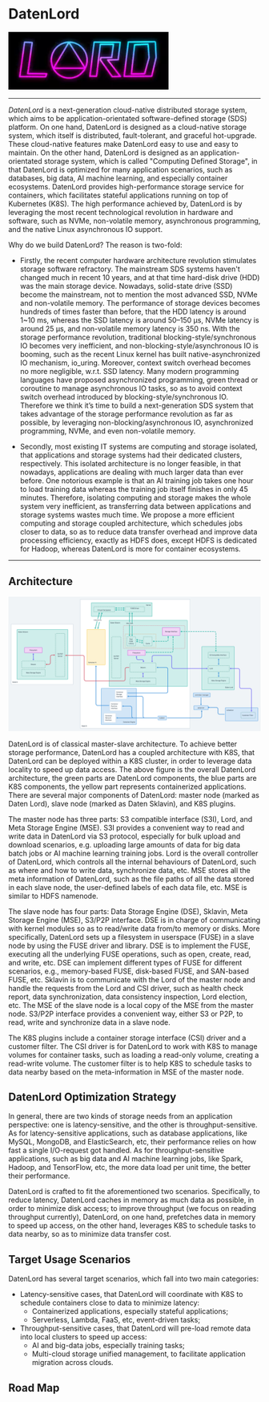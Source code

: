 # DatenLord

![Logo of DatenLord](docs/images/logo.png)

----
*DatenLord* is a next-generation cloud-native distributed storage system, which aims to be application-orientated software-defined storage (SDS) platform. On one hand, DatenLord is designed as a cloud-native storage system, which itself is distributed, fault-tolerant, and graceful hot-upgrade. These cloud-native features make DatenLord easy to use and easy to maintain. On the other hand, DatenLord is designed as an application-orientated storage system, which is called "Computing Defined Storage", in that DatenLord is optimized for many application scenarios, such as databases, big data, AI machine learning, and especially container ecosystems. DatenLord provides high-performance storage service for containers, which facilitates stateful applications running on top of Kubernetes (K8S). The high performance achieved by, DatenLord is by leveraging the most recent technological revolution in hardware and software, such as NVMe, non-volatile memory, asynchronous programming, and the native Linux asynchronous IO support. 

Why do we build DatenLord? The reason is two-fold:
* Firstly, the recent computer hardware architecture revolution stimulates storage software refractory.  The mainstream SDS systems haven't changed much in recent 10 years, and at that time hard-disk drive (HDD) was the main storage device. Nowadays, solid-state drive (SSD) become the mainstream, not to mention the most advanced SSD, NVMe and non-volatile memory. The performance of storage devices becomes hundreds of times faster than before, that the HDD latency is around 1~10 ms, whereas the SSD latency is around 50–150 μs, NVMe latency is around 25 μs, and non-volatile memory latency is 350 ns. With the storage performance revolution, traditional blocking-style/synchronous IO becomes very inefficient, and non-blocking-style/asynchronous IO is booming, such as the recent Linux kernel has built native-asynchronized IO mechanism, io_uring. Moreover, context switch overhead becomes no more negligible, w.r.t. SSD latency. Many modern programming languages have proposed asynchronized programming, green thread or coroutine to manage asynchronous IO tasks, so as to avoid context switch overhead introduced by blocking-style/synchronous IO. Therefore we think it’s time to build a next-generation SDS system that takes advantage of the storage performance revolution as far as possible, by leveraging non-blocking/asynchronous IO, asynchronized programming, NVMe, and even non-volatile memory.

* Secondly, most existing IT systems are computing and storage isolated, that applications and storage systems had their dedicated clusters, respectively. This isolated architecture is no longer feasible, in that nowadays, applications are dealing with much larger data than ever before. One notorious example is that an AI training job takes one hour to load training data whereas the training job itself finishes in only 45 minutes. Therefore, isolating computing and storage makes the whole system very inefficient, as transferring data between applications and storage systems wastes much time. We propose a more efficient computing and storage coupled architecture, which schedules jobs closer to data, so as to reduce data transfer overhead and improve data processing efficiency, exactly as HDFS does, except HDFS is dedicated for Hadoop, whereas DatenLord is more for container ecosystems.

----

## Architecture

![DatenLord Architecture](docs/images/Computing%20Defined%20Storage%402x.png "DatenLord Overall Architecture")

DatenLord is of classical master-slave architecture. To achieve better storage performance, DatenLord has a coupled architecture with K8S, that DatenLord can be deployed within a K8S cluster, in order to leverage data locality to speed up data access. The above figure is the overall DatenLord architecture, the green parts are DatenLord components, the blue parts are K8S components, the yellow part represents containerized applications. There are several major components of DatenLord: master node (marked as Daten Lord), slave node (marked as Daten Sklavin), and K8S plugins.

The master node has three parts: S3 compatible interface (S3I), Lord, and Meta Storage Engine (MSE). S3I provides a convenient way to read and write data in DatenLord via S3 protocol, especially for bulk upload and download scenarios, e.g. uploading large amounts of data for big data batch jobs or AI machine learning training jobs. Lord is the overall controller of DatenLord, which controls all the internal behaviours of DatenLord, such as where and how to write data, synchronize data, etc. MSE stores all the meta information of DatenLord, such as the file paths of all the data stored in each slave node, the user-defined labels of each data file, etc. MSE is similar to HDFS namenode.

The slave node has four parts: Data Storage Engine (DSE), Sklavin, Meta Storage Engine (MSE), S3/P2P interface. DSE is in charge of communicating with kernel modules so as to read/write data from/to memory or disks. More specifically, DatenLord sets up a filesystem in userspace (FUSE) in a slave node by using the FUSE driver and library. DSE is to implement the FUSE, executing all the underlying FUSE operations, such as open, create, read, and write, etc. DSE can implement different types of FUSE for different scenarios, e.g., memory-based FUSE, disk-based FUSE, and SAN-based FUSE, etc. Sklavin is to communicate with the Lord of the master node and handle the requests from the Lord and CSI driver, such as health check report, data synchronization, data consistency inspection, Lord election, etc. The MSE of the slave node is a local copy of the MSE from the master node. S3/P2P interface provides a convenient way, either S3 or P2P, to read, write and synchronize data in a slave node.

The K8S plugins include a container storage interface (CSI) driver and a customer filter. The CSI driver is for DatenLord to work with K8S to manage volumes for container tasks, such as loading a read-only volume, creating a read-write volume. The customer filter is to help K8S to schedule tasks to data nearby based on the meta-information in MSE of the master node.

## DatenLord Optimization Strategy

In general, there are two kinds of storage needs from an application perspective: one is latency-sensitive, and the other is throughput-sensitive. As for latency-sensitive applications, such as database applications, like MySQL, MongoDB, and ElasticSearch, etc, their performance relies on how fast a single I/O-request got handled. As for throughput-sensitive applications, such as big data and AI machine learning jobs, like Spark, Hadoop, and TensorFlow, etc, the more data load per unit time, the better their performance.

DatenLord is crafted to fit the aforementioned two scenarios. Specifically, to reduce latency, DatenLord caches in memory as much data as possible, in order to minimize disk access; to improve throughput (we focus on reading throughput currently), DatenLord, on one hand, prefetches data in memory to speed up access, on the other hand, leverages K8S to schedule tasks to data nearby, so as to minimize data transfer cost.

## Target Usage Scenarios

DatenLord has several target scenarios, which fall into two main categories:
* Latency-sensitive cases, that DatenLord will coordinate with K8S to schedule containers close to data to minimize latency:
    * Containerized applications, especially stateful applications;
    * Serverless, Lambda, FaaS, etc, event-driven tasks;
* Throughput-sensitive cases, that DatenLord will pre-load remote data into local clusters to speed up access:
    * AI and big-data jobs, especially training tasks;
    * Multi-cloud storage unified management, to facilitate application migration across clouds.

## Road Map

